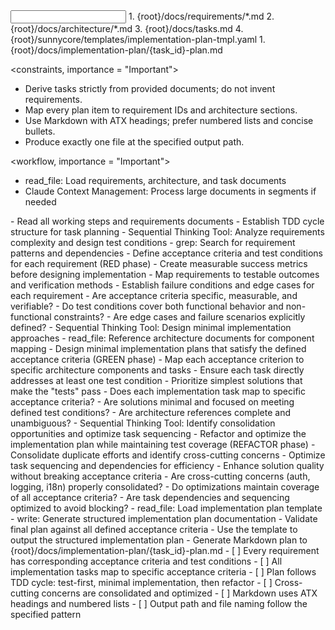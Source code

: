 <input>
  <context>
  1. {root}/docs/requirements/*.md
  2. {root}/docs/architecture/*.md
  3. {root}/docs/tasks.md
  </context>
  <templates>
  4. {root}/sunnycore/templates/implementation-plan-tmpl.yaml
  </templates>
</input>

<output>
1. {root}/docs/implementation-plan/{task_id}-plan.md
</output>

<constraints, importance = "Important">
- Derive tasks strictly from provided documents; do not invent requirements.
- Map every plan item to requirement IDs and architecture sections.
- Use Markdown with ATX headings; prefer numbered lists and concise bullets.
- Produce exactly one file at the specified output path.
</constraints>

<workflow, importance = "Important">
  <stage id="1: setup">
  <tools>
  - read_file: Load requirements, architecture, and task documents
  - Claude Context Management: Process large documents in segments if needed
  </tools>
  - Read all working steps and requirements documents
  - Establish TDD cycle structure for task planning
  </stage>

  <stage id="2: red-define-tests">
  <tools>
  - Sequential Thinking Tool: Analyze requirements complexity and design test conditions
  - grep: Search for requirement patterns and dependencies
  </tools>
  - Define acceptance criteria and test conditions for each requirement (RED phase)
  - Create measurable success metrics before designing implementation
  - Map requirements to testable outcomes and verification methods
  - Establish failure conditions and edge cases for each requirement

  <questions>
  - Are acceptance criteria specific, measurable, and verifiable?
  - Do test conditions cover both functional behavior and non-functional constraints?
  - Are edge cases and failure scenarios explicitly defined?
  </questions>
  </stage>

  <stage id="3: green-minimal-design">
  <tools>
  - Sequential Thinking Tool: Design minimal implementation approaches
  - read_file: Reference architecture documents for component mapping
  </tools>
  - Design minimal implementation plans that satisfy the defined acceptance criteria (GREEN phase)
  - Map each acceptance criterion to specific architecture components and tasks
  - Ensure each task directly addresses at least one test condition
  - Prioritize simplest solutions that make the "tests" pass

  <questions>
  - Does each implementation task map to specific acceptance criteria?
  - Are solutions minimal and focused on meeting defined test conditions?
  - Are architecture references complete and unambiguous?
  </questions>
  </stage>

  <stage id="4: refactor-optimize">
  <tools>
  - Sequential Thinking Tool: Identify consolidation opportunities and optimize task sequencing
  </tools>
  - Refactor and optimize the implementation plan while maintaining test coverage (REFACTOR phase)
  - Consolidate duplicate efforts and identify cross-cutting concerns
  - Optimize task sequencing and dependencies for efficiency
  - Enhance solution quality without breaking acceptance criteria

  <questions>
  - Are cross-cutting concerns (auth, logging, i18n) properly consolidated?
  - Do optimizations maintain coverage of all acceptance criteria?
  - Are task dependencies and sequencing optimized to avoid blocking?
  </questions>
  </stage>

  <stage id="5: finalize">
  <tools>
  - read_file: Load implementation plan template
  - write: Generate structured implementation plan documentation
  </tools>
  - Validate final plan against all defined acceptance criteria
  - Use the template to output the structured implementation plan
  - Generate Markdown plan to {root}/docs/implementation-plan/{task_id}-plan.md

  <checks>
  - [ ] Every requirement has corresponding acceptance criteria and test conditions
  - [ ] All implementation tasks map to specific acceptance criteria
  - [ ] Plan follows TDD cycle: test-first, minimal implementation, then refactor
  - [ ] Cross-cutting concerns are consolidated and optimized
  - [ ] Markdown uses ATX headings and numbered lists
  - [ ] Output path and file naming follow the specified pattern
  </checks>
  </stage>
</workflow>

